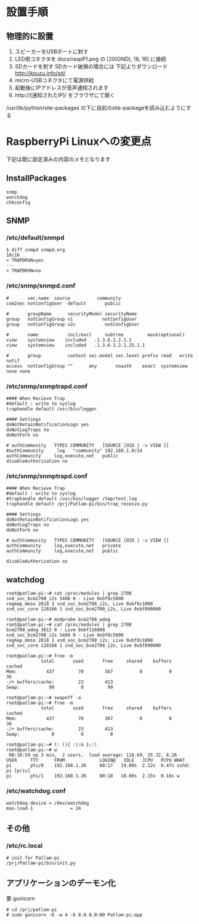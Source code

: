 # 設置手順
## 物理的に設置
1. スピーカーをUSBポートに刺す
2. LED用コネクタを docs/raspP1.png の [20(GND), 18, 16] に接続
3. SDカードを刺す
   SDカード破損の場合には 下記よりダウンロード
   http://kouzu.info/sd/
4. micro-USBコネクタにて電源供給
5. 起動後にIPアドレスが音声通知されます
6. http://[通知されたIP]/ をブラウザにて開く

/usr/lib/python/site-packages の下に自前のsite-packageを読み込むようにする

# RaspberryPi Linuxへの変更点
下記は既に設定済みの内容のメモとなります

## InstallPackages
    snmp
    watchdog
    chkconfig

## SNMP
### /etc/default/snmpd  
    $ diff snmpd snmpd.org
    16c16
    < TRAPDRUN=yes
    ---
    > TRAPDRUN=no

### /etc/snmp/snmpd.conf  
    #       sec.name  source          community
    com2sec notConfigUser  default       public

    #       groupName      securityModel securityName
    group   notConfigGroup v1           notConfigUser
    group   notConfigGroup v2c           notConfigUser

    #       name           incl/excl     subtree         mask(optional)
    view    systemview    included   .1.3.6.1.2.1.1
    view    systemview    included   .1.3.6.1.2.1.25.1.1

    #       group          context sec.model sec.level prefix read   write  notif
    access  notConfigGroup ""      any       noauth    exact  systemview none none

### /etc/snmp/snmptrapd.conf  
    #### When Recieve Trap
    #default : write to syslog
    traphandle default /usr/bin/logger

    #### Settings
    doNotRetainNotificationLogs yes
    doNotLogTraps no
    doNotFork no

    # authCommunity   TYPES COMMUNITY   [SOURCE [OID | -v VIEW ]]
    #authCommunity     log   "community" 192.168.1.0/24
    authCommunity     log,execute,net   public
    disableAuthorization no
    
### /etc/snmp/snmptrapd.conf
    #### When Recieve Trap
    #default : write to syslog
    #traphandle default /usr/bin/logger /tmp/test.log
    traphandle default /prj/Patlam-pi/bin/trap_receive.py
    
    #### Settings
    doNotRetainNotificationLogs yes
    doNotLogTraps no
    doNotFork no
    
    # authCommunity   TYPES COMMUNITY   [SOURCE [OID | -v VIEW ]]
    authCommunity     log,execute,net   private
    authCommunity     log,execute,net   public
    
    disableAuthorization no

## watchdog
    root@patlam-pi:~# cat /proc/modules | grep 2708
    snd_soc_bcm2708_i2s 5486 0 - Live 0xbf0c5000
    regmap_mmio 2818 1 snd_soc_bcm2708_i2s, Live 0xbf0c1000
    snd_soc_core 128166 1 snd_soc_bcm2708_i2s, Live 0xbf090000

    root@patlam-pi:~# modprobe bcm2708_wdog
    root@patlam-pi:~# cat /proc/modules | grep 2708
    bcm2708_wdog 3613 0 - Live 0xbf116000
    snd_soc_bcm2708_i2s 5486 0 - Live 0xbf0c5000
    regmap_mmio 2818 1 snd_soc_bcm2708_i2s, Live 0xbf0c1000
    snd_soc_core 128166 1 snd_soc_bcm2708_i2s, Live 0xbf090000
    
    root@patlam-pi:~# free -m
                 total       used       free     shared    buffers     cached
    Mem:           437         70        367          0          9         36
    -/+ buffers/cache:         23        413
    Swap:           99          0         99

    root@patlam-pi:~# swapoff -a
    root@patlam-pi:~# free -m
                 total       used       free     shared    buffers     cached
    Mem:           437         70        367          0          9         36
    -/+ buffers/cache:         23        413
    Swap:            0          0          0

    root@patlam-pi:~# (: (){ :|:& };:)
    root@patlam-pi:~# w
     00:18:59 up 3 min,  2 users,  load average: 118.69, 25.32, 8.26
    USER     TTY      FROM             LOGIN@   IDLE   JCPU   PCPU WHAT
    pi       pts/0    192.168.1.26     00:17   19.00s  2.12s  0.47s sshd: pi [priv]
    pi       pts/1    192.168.1.26     00:18   18.00s  2.15s  0.16s w
    
### /etc/watchdog.conf
    watchdog-device = /dev/watchdog
    max-load-1              = 24

## その他
### /etc/rc.local  
    # init for Patlam-pi
    /prj/Patlam-pi/bin/init.py

## アプリケーションのデーモン化  
要 gunicorn

    # cd /prj/patlam-pi
    # sudo gunicorn -D -w 4 -b 0.0.0.0:80 Patlam-pi:app